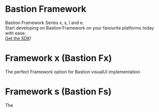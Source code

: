 # Bastion Framework
Bastion Framework Series x, s, l and e.  
Start developing on Bastion Framework on your favourite platforms today with ease.  
[Get the SDK](https://github.com/plaincube/bastion-framework/releases)!  

# Framework x (Bastion Fx)
The perfect Framework option for Bastion visualUI implementation  

# Framework s (Bastion Fs)
The 
